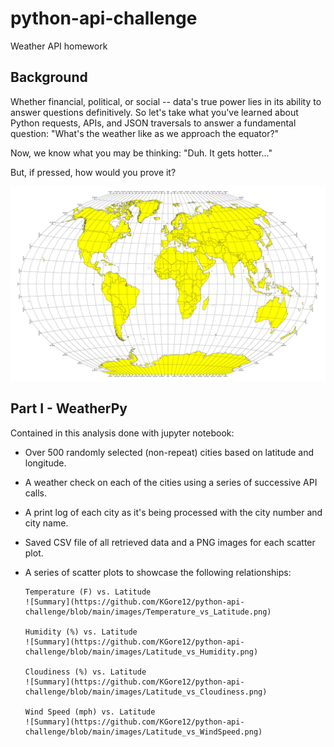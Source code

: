 # python-api-challenge
Weather API homework

## Background
Whether financial, political, or social -- data's true power lies in its ability to answer questions definitively. So let's take what you've learned about Python requests, APIs, and JSON traversals to answer a fundamental question: "What's the weather like as we approach the equator?"

Now, we know what you may be thinking: "Duh. It gets hotter..."

But, if pressed, how would you prove it?

![Summary](https://github.com/KGore12/python-api-challenge/blob/main/images/equatorsign.png)


## Part I - WeatherPy
Contained in this analysis done with jupyter notebook: 

* Over 500 randomly selected (non-repeat) cities based on latitude and longitude.

* A weather check on each of the cities using a series of successive API calls.

* A print log of each city as it's being processed with the city number and city name.

* Saved CSV file of all retrieved data and a PNG images for each scatter plot.

* A series of scatter plots to showcase the following relationships:

      Temperature (F) vs. Latitude
      ![Summary](https://github.com/KGore12/python-api-challenge/blob/main/images/Temperature_vs_Latitude.png)
      
      Humidity (%) vs. Latitude
      ![Summary](https://github.com/KGore12/python-api-challenge/blob/main/images/Latitude_vs_Humidity.png)
      
      Cloudiness (%) vs. Latitude
      ![Summary](https://github.com/KGore12/python-api-challenge/blob/main/images/Latitude_vs_Cloudiness.png)
      
      Wind Speed (mph) vs. Latitude
      ![Summary](https://github.com/KGore12/python-api-challenge/blob/main/images/Latitude_vs_WindSpeed.png)


